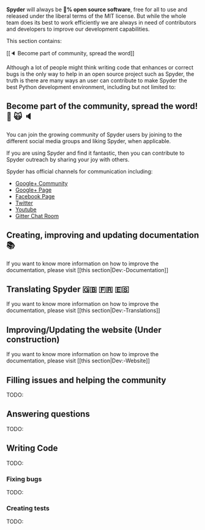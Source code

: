 **Spyder** will always be :100:**% open source software**, free for all to use and released under the liberal terms of the MIT license. But while the whole team does its best to work efficiently we are always in need of contributors and developers to improve our development capabilities. 

This section contains:

[[:speaker: Become part of community, spread the word]]


Although a lot of people might think writing code that enhances or correct bugs is the only way to help in an open source project such as Spyder, the truth is there are many ways an user can contribute to make Spyder the best Python development environment, including but not limited to:

## Become part of the community, spread the word! :mega: :scream_cat: :speaker:
You can join the growing community of Spyder users by joining to the different social media groups and liking Spyder, when applicable.

If you are using Spyder and find it fantastic, then you can contribute to Spyder outreach by sharing your joy with others. 

Spyder has official channels for communication including:
* [Google+ Community](https://plus.google.com/communities/112932801653352854842)
* [Google+ Page](https://plus.google.com/107193318474220481102/posts)
* [Facebook Page](https://www.facebook.com/SpyderIDE)
* [Twitter](https://www.twitter.com/Spyder_IDE)
* [Youtube](https://www.youtube.com/channel/UCK0uCG7DVzKUAhaw8veitkw)
* [Gitter Chat Room](https://gitter.im/spyder-ide/public)


## Creating, improving and updating documentation :books: 
If you want to know more information on how to improve the documentation, please visit [[this section|Dev:-Documentation]]

## Translating Spyder :gb: :fr: :es:
If you want to know more information on how to improve the documentation, please visit [[this section|Dev:-Translations]]

## Improving/Updating the website (Under construction)
If you want to know more information on how to improve the documentation, please visit [[this section|Dev:-Website]]

## Filling issues and helping the community
TODO:

## Answering questions
TODO:

## Writing Code
TODO:

### Fixing bugs
TODO:

### Creating tests
TODO: